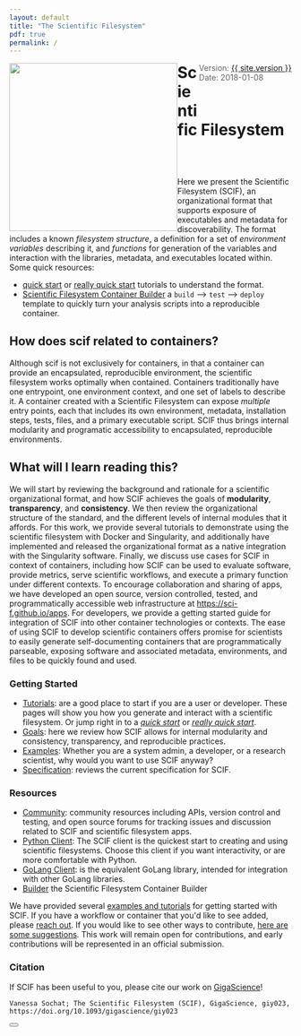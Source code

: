 ```yaml
---
layout: default
title: "The Scientific Filesystem"
pdf: true
permalink: /
---
```


<div style="float:right; margin-bottom:50px; color:#666">
Version: <a href="/spec-v1">{{ site.version }}</a><br>
Date: 2018-01-08
</div>

<div>
    <img src="img/logo/scif-slash-green.png" width="300px" style="float:left">
    <h1 style="margin-top:10px">Scientific Filesystem</h1>
</div><br><br>

Here we present the Scientific Filesystem (SCIF), an organizational format that supports exposure of executables and metadata for discoverability. The format includes a known *filesystem structure*, a definition for a set of *environment variables* describing it, and *functions* for generation of the variables and interaction with the libraries, metadata, and executables located within. Some quick resources:

 - [quick start](/tutorial-quick-start) or [really quick start](/tutorial-really-quick-start) tutorials to understand the format.
 - [Scientific Filesystem Container Builder](https://sci-f.github.io/builder) a `build` --> `test` --> `deploy` template to quickly turn your analysis scripts into a reproducible container.

## How does scif related to containers?
Although scif is not exclusively for containers, in that a container can provide an encapsulated, reproducible environment, the scientific filesystem works optimally when contained. Containers traditionally have one entrypoint, one environment context, and one set of labels to describe it. A container created with a Scientific Filesystem can expose *multiple* entry points, each that includes its own environment, metadata, installation steps, tests, files, and a primary executable script. SCIF thus brings internal modularity and programatic accessibility to encapsulated, reproducible environments.


## What will I learn reading this?
We will start by reviewing the background and rationale for a scientific organizational format, and how SCIF achieves the goals of **modularity**, **transparency**, and **consistency**. We then review the organizational structure of the standard, and the different levels of internal modules that it affords. For this work, we provide several tutorials to demonstrate using the scientific filesystem with Docker and Singularity, and additionally have implemented and released the organizational format as a native integration with the Singularity software. Finally, we discuss use cases for SCIF in context of containers, including how SCIF can be used to evaluate software, provide metrics, serve scientific workflows, and execute a primary function under different contexts. To encourage collaboration and sharing of apps, we have developed an open source, version controlled, tested, and programmatically accessible web infrastructure at <a href="https://sci-f.github.io/apps" target="_blank">https://sci-f.github.io/apps</a>. For developers, we provide a getting started guide for integration of SCIF into other container technologies or contexts. The ease of using SCIF to develop scientific containers offers promise for scientists to easily generate self-documenting containers that are programmatically parseable, exposing software and associated metadata, environments, and files to be quickly found and used. 


### Getting Started

 - [Tutorials](/tutorials): are a good place to start if you are a user or developer. These pages will show you how you generate and interact with a scientific filesystem. Or jump right in to a *[quick start](/tutorial-quick-start)* or *[really quick start](/tutorial-really-quick-start)*.
 - [Goals](/goals): here we review how SCIF allows for internal modularity and consistency, transparency, and reproducible practices.
 - [Examples](/examples): Whether you are a system admin, a developer, or a research scientist, why would you want to use SCIF anyway?
 - [Specification](/spec): reviews the current specification for SCIF.

### Resources

 - [Community](/community): community resources including APIs, version control and testing, and open source forums for tracking issues and discussion related to SCIF and scientific filesystem apps.
 - [Python Client](https://www.github.io/vsoch/scif): The SCIF client is the quickest start to creating and using scientific filesystems. Choose this client if you want interactivity, or are more comfortable with Python.
 - [GoLang Client](https://www.github.io/sci-f/scif-go): is the equivalent GoLang library, intended for integration with other GoLang libraries.
 - [Builder](https://sci-f.github.io/builder) the Scientific Filesystem Container Builder


We have provided several <a href="https://sci-f.github.io/apps/category/#Example" target="_blank">examples and tutorials</a> for getting started with SCIF. If you have a workflow or container that you'd like to see added, please <a href="https://www.github.com/sci-f/apps/issues" target="_blank">reach out</a>. If you would like to see other ways to contribute, <a href="/community.html#contribute-to-scif">here are some suggestions</a>. This work will remain open for contributions, and early contributions will be represented in an official submission.

### Citation
If SCIF has been useful to you, please cite our work on [GigaScience](https://academic.oup.com/gigascience/advance-article/doi/10.1093/gigascience/giy023/4931737)!

```
Vanessa Sochat; The Scientific Filesystem (SCIF), GigaScience, giy023,
https://doi.org/10.1093/gigascience/giy023
```

<div>
    <a href="/goals"><button class="next-button btn btn-primary"><i class="fa fa-chevron-right"></i> </button></a>
</div><br>
